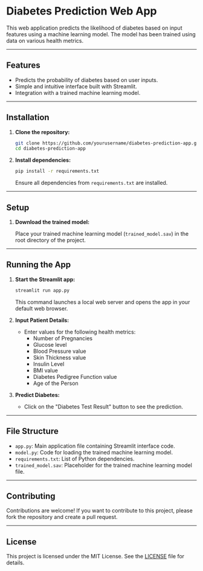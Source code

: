 # Diabetes Prediction Web App

This web application predicts the likelihood of diabetes based on input features using a machine learning model. The model has been trained using data on various health metrics.

---

## Features

- Predicts the probability of diabetes based on user inputs.
- Simple and intuitive interface built with Streamlit.
- Integration with a trained machine learning model.

---

## Installation

1. **Clone the repository:**

    ```bash
    git clone https://github.com/yourusername/diabetes-prediction-app.git
    cd diabetes-prediction-app
    ```

2. **Install dependencies:**

    ```bash
    pip install -r requirements.txt
    ```

    Ensure all dependencies from `requirements.txt` are installed.

---

## Setup

1. **Download the trained model:**

    Place your trained machine learning model (`trained_model.sav`) in the root directory of the project.

---

## Running the App

1. **Start the Streamlit app:**

    ```bash
    streamlit run app.py
    ```

    This command launches a local web server and opens the app in your default web browser.

2. **Input Patient Details:**

    - Enter values for the following health metrics:
        - Number of Pregnancies
        - Glucose level
        - Blood Pressure value
        - Skin Thickness value
        - Insulin Level
        - BMI value
        - Diabetes Pedigree Function value
        - Age of the Person

3. **Predict Diabetes:**

    - Click on the "Diabetes Test Result" button to see the prediction.

---

## File Structure

- `app.py`: Main application file containing Streamlit interface code.
- `model.py`: Code for loading the trained machine learning model.
- `requirements.txt`: List of Python dependencies.
- `trained_model.sav`: Placeholder for the trained machine learning model file.

---

## Contributing

Contributions are welcome! If you want to contribute to this project, please fork the repository and create a pull request.

---

## License

This project is licensed under the MIT License. See the [LICENSE](LICENSE) file for details.

